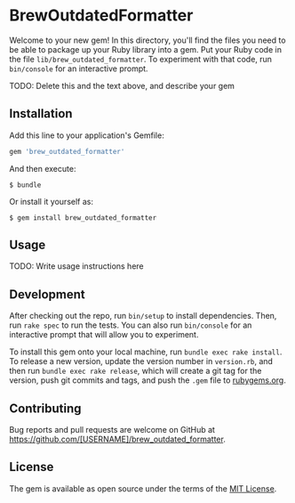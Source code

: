 # BrewOutdatedFormatter

Welcome to your new gem! In this directory, you'll find the files you need to be able to package up your Ruby library into a gem. Put your Ruby code in the file `lib/brew_outdated_formatter`. To experiment with that code, run `bin/console` for an interactive prompt.

TODO: Delete this and the text above, and describe your gem

## Installation

Add this line to your application's Gemfile:

```ruby
gem 'brew_outdated_formatter'
```

And then execute:

    $ bundle

Or install it yourself as:

    $ gem install brew_outdated_formatter

## Usage

TODO: Write usage instructions here

## Development

After checking out the repo, run `bin/setup` to install dependencies. Then, run `rake spec` to run the tests. You can also run `bin/console` for an interactive prompt that will allow you to experiment.

To install this gem onto your local machine, run `bundle exec rake install`. To release a new version, update the version number in `version.rb`, and then run `bundle exec rake release`, which will create a git tag for the version, push git commits and tags, and push the `.gem` file to [rubygems.org](https://rubygems.org).

## Contributing

Bug reports and pull requests are welcome on GitHub at https://github.com/[USERNAME]/brew_outdated_formatter.

## License

The gem is available as open source under the terms of the [MIT License](http://opensource.org/licenses/MIT).
